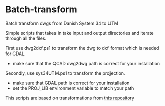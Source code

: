 # Batch-transform
Batch transform dwgs from Danish System 34 to UTM

Simple scripts that takes in take input and output directories and iterate through all the files.  

First use dwg2dxf.ps1 to transform the dwg to dxf format which is needed for GDAL.  
  - make sure that the QCAD dwg2dwg path is correct for your installation

Secondly, use sys34UTM.ps1 to transform the projection.  
  - make sure that GDAL path is correct for your installation
  - set the PROJ_LIB environment variable to match your path  

This scripts are based on transformations from [this repository](https://github.com/NordicGeodesy/NordicTransformations/tree/master)